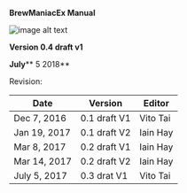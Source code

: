 **BrewManiacEx Manual**

![image alt text](image_0.jpg)

**Version 0.4 draft v1**

**July**** 5 2018**

Revision:

|Date|Version|Editor|
|--- |--- |--- |
|Dec  7, 2016|0.1 draft V1|Vito Tai|
|Jan 19, 2017|0.1 draft V2|Iain Hay|
|Mar 8, 2017|0.2 draft V1|Iain Hay|
|Mar 14, 2017|0.2 draft V2|Iain Hay|
|July 5, 2017|0.3 drat V1|Vito Tai|
